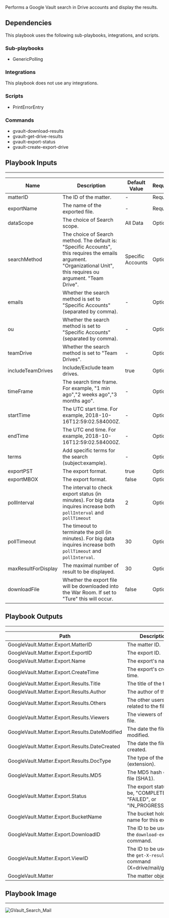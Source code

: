 Performs a Google Vault search in Drive accounts and display the results.

## Dependencies
This playbook uses the following sub-playbooks, integrations, and scripts.

### Sub-playbooks
* GenericPolling

### Integrations
This playbook does not use any integrations.

### Scripts
* PrintErrorEntry

### Commands
* gvault-download-results
* gvault-get-drive-results
* gvault-export-status
* gvault-create-export-drive

## Playbook Inputs
---

| **Name** | **Description** | **Default Value** | **Required** |
| --- | --- | --- | --- | 
| matterID | The ID of the matter. | - | Required |
| exportName | The name of the exported file. | - | Required |
| dataScope | The choice of Search scope. | All Data | Optional |
| searchMethod | The choice of Search method. The default is: "Specific Accounts", this requires the emails argument. "Organizational Unit", this requires ou argument. "Team Drive". | Specific Accounts | Optional |
| emails | Whether the search method is set to "Specific Accounts" (separated by comma). | - | Optional |
| ou | Whether the search method is set to "Specific Accounts" (separated by comma). | - | Optional |
| teamDrive | Whether the search method is set to "Team Drives". | - | Optional |
| includeTeamDrives | Include/Exclude team drives. | true | Optional |
| timeFrame | The search time frame. For example, "1 min ago","2 weeks ago","3 months ago". | - | Optional |
| startTime | The UTC start time. For example, 2018-10-16T12:59:02.584000Z. | - | Optional |
| endTime | The UTC end time. For example, 2018-10-16T12:59:02.584000Z. | - | Optional |
| terms | Add specific terms for the search (subject:example). | - | Optional |
| exportPST | The export format. | true | Optional |
| exportMBOX | The export format. | false | Optional |
| pollInterval | The interval to check export status (in minutes). For big data inquires increase both `pollInterval` and `pollTimeout` | 2 | Optional |
| pollTimeout | The timeout to terminate the poll (in minutes). For big data inquires increase both `pollTimeout` and `pollInterval`. | 30 | Optional |
| maxResultForDisplay | The maximal number of result to be displayed. | 30 | Optional |
| downloadFile | Whether the export file will be downloaded into the War Room. If set to "Ture" this will occur. | false | Optional |

## Playbook Outputs
---

| **Path** | **Description** | **Type** |
| --- | --- | --- |
| GoogleVault.Matter.Export.MatterID | The matter ID. | string |
| GoogleVault.Matter.Export.ExportID | The export ID. | string |
| GoogleVault.Matter.Export.Name | The export's name. | string |
| GoogleVault.Matter.Export.CreateTime | The export's creation time. | string |
| GoogleVault.Matter.Export.Results.Title | The title of the file. | string |
| GoogleVault.Matter.Export.Results.Author | The author of the file. | string |
| GoogleVault.Matter.Export.Results.Others | The other users related to the file. | string |
| GoogleVault.Matter.Export.Results.Viewers | The viewers of the file. | string |
| GoogleVault.Matter.Export.Results.DateModified | The date the file was modified. | string |
| GoogleVault.Matter.Export.Results.DateCreated | The date the file was created. | string |
| GoogleVault.Matter.Export.Results.DocType | The type of the file (extension). | string |
| GoogleVault.Matter.Export.Results.MD5 | The MD5 hash of the file (SHA1). | string |
| GoogleVault.Matter.Export.Status | The export status. Can be, "COMPLETED", "FAILED", or "IN_PROGRESS". | string |
| GoogleVault.Matter.Export.BucketName | The bucket holder name for this export. | string |
| GoogleVault.Matter.Export.DownloadID | The ID to be used by the `download-export` command. | string |
| GoogleVault.Matter.Export.ViewID | The ID to be used by the `get-X-results` command (X=drive/mail/groups). | string |
| GoogleVault.Matter | The matter object. | unknown |

## Playbook Image
---
![GVault_Search_Mail](https://raw.githubusercontent.com/cvescan/cvescan/1bdd5229392bd86f0cc58265a24df23ee3f7e662/docs/images/playbooks/Google_Vault_Search_Mail.png)
